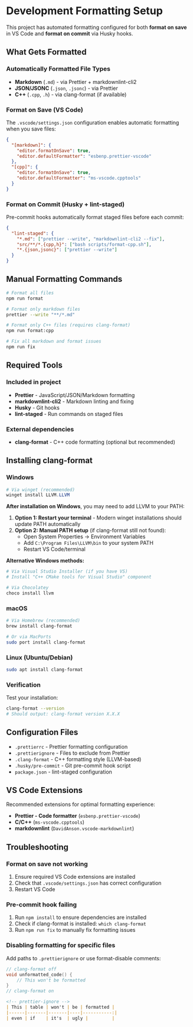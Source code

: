 # Development Formatting Setup

This project has automated formatting configured for both **format on save** in VS Code and **format on commit** via
Husky hooks.

## What Gets Formatted

### Automatically Formatted File Types

- **Markdown** (`.md`) - via Prettier + markdownlint-cli2
- **JSON/JSONC** (`.json`, `.jsonc`) - via Prettier
- **C++** (`.cpp`, `.h`) - via clang-format (if available)

### Format on Save (VS Code)

The `.vscode/settings.json` configuration enables automatic formatting when you save files:

```json
{
  "[markdown]": {
    "editor.formatOnSave": true,
    "editor.defaultFormatter": "esbenp.prettier-vscode"
  },
  "[cpp]": {
    "editor.formatOnSave": true,
    "editor.defaultFormatter": "ms-vscode.cpptools"
  }
}
```

### Format on Commit (Husky + lint-staged)

Pre-commit hooks automatically format staged files before each commit:

```json
{
  "lint-staged": {
    "*.md": ["prettier --write", "markdownlint-cli2 --fix"],
    "src/**/*.{cpp,h}": ["bash scripts/format-cpp.sh"],
    "*.{json,jsonc}": ["prettier --write"]
  }
}
```

## Manual Formatting Commands

```bash
# Format all files
npm run format

# Format only markdown files
prettier --write "**/*.md"

# Format only C++ files (requires clang-format)
npm run format:cpp

# Fix all markdown and format issues
npm run fix
```

## Required Tools

### Included in project

- **Prettier** - JavaScript/JSON/Markdown formatting
- **markdownlint-cli2** - Markdown linting and fixing
- **Husky** - Git hooks
- **lint-staged** - Run commands on staged files

### External dependencies

- **clang-format** - C++ code formatting (optional but recommended)

## Installing clang-format

### Windows

```powershell
# Via winget (recommended)
winget install LLVM.LLVM
```

**After installation on Windows**, you may need to add LLVM to your PATH:

1. **Option 1: Restart your terminal** - Modern winget installations should update PATH automatically
2. **Option 2: Manual PATH setup** (if clang-format still not found):
   - Open System Properties → Environment Variables
   - Add `C:\Program Files\LLVM\bin` to your system PATH
   - Restart VS Code/terminal

**Alternative Windows methods:**

```powershell
# Via Visual Studio Installer (if you have VS)
# Install "C++ CMake tools for Visual Studio" component

# Via Chocolatey
choco install llvm
```

### macOS

```bash
# Via Homebrew (recommended)
brew install clang-format

# Or via MacPorts
sudo port install clang-format
```

### Linux (Ubuntu/Debian)

```bash
sudo apt install clang-format
```

### Verification

Test your installation:

```bash
clang-format --version
# Should output: clang-format version X.X.X
```

## Configuration Files

- `.prettierrc` - Prettier formatting configuration
- `.prettierignore` - Files to exclude from Prettier
- `.clang-format` - C++ formatting style (LLVM-based)
- `.husky/pre-commit` - Git pre-commit hook script
- `package.json` - lint-staged configuration

## VS Code Extensions

Recommended extensions for optimal formatting experience:

- **Prettier - Code formatter** (`esbenp.prettier-vscode`)
- **C/C++** (`ms-vscode.cpptools`)
- **markdownlint** (`DavidAnson.vscode-markdownlint`)

## Troubleshooting

### Format on save not working

1. Ensure required VS Code extensions are installed
2. Check that `.vscode/settings.json` has correct configuration
3. Restart VS Code

### Pre-commit hook failing

1. Run `npm install` to ensure dependencies are installed
2. Check if clang-format is installed: `which clang-format`
3. Run `npm run fix` to manually fix formatting issues

### Disabling formatting for specific files

Add paths to `.prettierignore` or use format-disable comments:

```cpp
// clang-format off
void unformatted_code() {
    // This won't be formatted
}
// clang-format on
```

```markdown
<!-- prettier-ignore -->
| This | table | won't | be | formatted |
|------|-------|-------|----|-----------:|
| even | if    | it's  | ugly |         |
```
